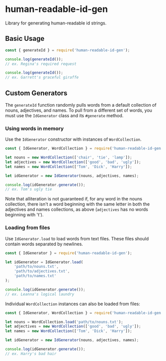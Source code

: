 # human-readable-id-gen

Library for generating human-readable id strings.

## Basic Usage

```javascript
const { generateId } = require('human-readable-id-gen');

console.log(generateId());
// ex. Regina's required request

console.log(generateId());
// ex. Garrett's graceful giraffe
```

## Custom Generators

The `generateId` function randomly pulls words from a default collection of nouns, adjectives, and names. To pull from a different set of words, you must use the `IdGenerator` class and its `#generate` method.


### Using words in memory

Use the `IdGenerator` constructor with instances of `WordCollection`.

```javascript
const { IdGenerator, WordCollection } = require('human-readable-id-gen');

let nouns = new WordCollection(['chair', 'tie', 'lamp']);
let adjectives = new WordCollection(['good', 'bad', 'ugly']);
let names = new WordCollection(['Tom', 'Dick', 'Harry']);

let idGenerator = new IdGenerator(nouns, adjectives, names);

console.log(idGenerator.generate());
// ex. Tom's ugly tie
```

Note that alliteration is not guaranteed if, for any word in the nouns collection, there isn't a word beginning with the same letter in both the adjectives and names collections, as above (`adjectives` has no words beginning with 't').

### Loading from files

Use `IdGenerator.load` to load words from text files. These files should contain words separated by newlines.

```javascript
const { IdGenerator } = require('human-readable-id-gen');

let idGenerator = IdGenerator.load(
	'path/to/nouns.txt',
	'path/to/adjectives.txt',
	'path/to/names.txt'
);

console.log(idGenerator.generate());
// ex. Leanna's logical laundry
```

Individual `WordCollection` instances can also be loaded from files:

```javascript
const { IdGenerator, WordCollection } = require('human-readable-id-gen');

let nouns = WordCollection.load('path/to/nouns.txt');
let adjectives = new WordCollection(['good', 'bad', 'ugly']);
let names = new WordCollection(['Tom', 'Dick', 'Harry']);

let idGenerator = new IdGenerator(nouns, adjectives, names);

console.log(idGenerator.generate());
// ex. Harry's bad hair
```

